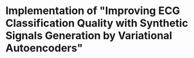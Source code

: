# Implementation of "Improving ECG Classification Quality with Synthetic Signals Generation by Variational Autoencoders"

